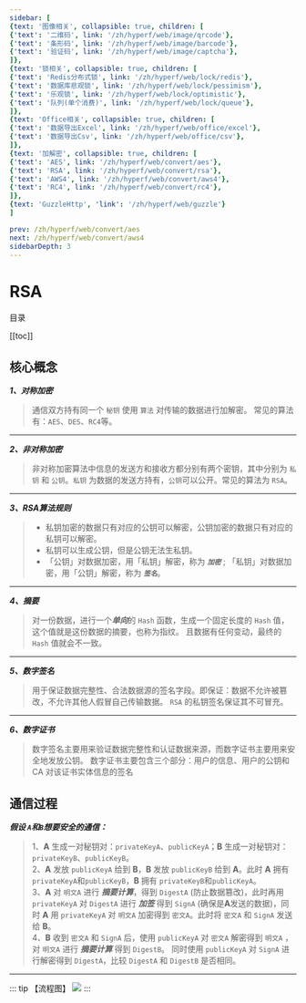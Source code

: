 ```yaml
---
sidebar: [
{text: '图像相关', collapsible: true, children: [
{'text': '二维码', link: '/zh/hyperf/web/image/qrcode'},
{'text': '条形码', link: '/zh/hyperf/web/image/barcode'},
{'text': '验证码', link: '/zh/hyperf/web/image/captcha'},
]},
{text: '锁相关', collapsible: true, children: [
{'text': 'Redis分布式锁', link: '/zh/hyperf/web/lock/redis'},
{'text': '数据库悲观锁', link: '/zh/hyperf/web/lock/pessimism'},
{'text': '乐观锁', link: '/zh/hyperf/web/lock/optimistic'},
{'text': '队列(单个消费)', link: '/zh/hyperf/web/lock/queue'},
]},
{text: 'Office相关', collapsible: true, children: [
{'text': '数据导出Excel', link: '/zh/hyperf/web/office/excel'},
{'text': '数据导出Csv', link: '/zh/hyperf/web/office/csv'},
]},
{text: '加解密', collapsible: true, children: [
{'text': 'AES', link: '/zh/hyperf/web/convert/aes'},
{'text': 'RSA', link: '/zh/hyperf/web/convert/rsa'},
{'text': 'AWS4', link: '/zh/hyperf/web/convert/aws4'},
{'text': 'RC4', link: '/zh/hyperf/web/convert/rc4'},
]},
{text: 'GuzzleHttp', 'link': '/zh/hyperf/web/guzzle'}
]

prev: /zh/hyperf/web/convert/aes
next: /zh/hyperf/web/convert/aws4
sidebarDepth: 3
---
```


# RSA

目录

[[toc]]

## 核心概念

***1、对称加密***

> 通信双方持有同一个 `秘钥` 使用 `算法` 对传输的数据进行加解密。 
> 常见的算法有：`AES`、`DES`、`RC4`等。
---
***2、非对称加密***
> 非对称加密算法中信息的发送方和接收方都分别有两个密钥，其中分别为 `私钥` 和 `公钥`。`私钥` 
> 为数据的发送方持有，`公钥`可以公开。常见的算法为 `RSA`。
---
***3、RSA算法规则***
> - 私钥加密的数据只有对应的公钥可以解密，公钥加密的数据只有对应的私钥可以解密。
> - 私钥可以生成公钥，但是公钥无法生私钥。
> - 「公钥」对数据加密，用「私钥」解密，称为 ***`加密`*** ; 「私钥」对数据加密，用「公钥」解密，称为 ***`签名`***。
 
---
***4、摘要***
> 对一份数据，进行一个***单向***的 `Hash` 函数，生成一个固定长度的 `Hash` 值，这个值就是这份数据的摘要，也称为指纹。
> 且数据有任何变动，最终的 `Hash` 值就会不一致。
---
***5、数字签名***
> 用于保证数据完整性、合法数据源的签名字段。即保证：数据不允许被篡改，不允许其他人假冒自己传输数据。
> `RSA` 的私钥签名保证其不可冒充。
---
***6、数字证书***

> 数字签名主要用来验证数据完整性和认证数据来源，而数字证书主要用来安全地发放公钥。 数字证书主要包含三个部分：用户的信息、用户的公钥和 CA 对该证书实体信息的签名

## 通信过程

***假设 `A`和`B`想要安全的通信：***

> 1、**A** 生成一对秘钥对：`privateKeyA`、`publicKeyA`；**B** 生成一对秘钥对：`privateKeyB`、`publicKeyB`。\
> 2、**A** 发放 `publicKeyA` 给到 **B**，**B** 发放 `publicKeyB` 给到 **A**。此时 **A** 拥有 `privateKeyA`和`publicKeyB`，**B** 拥有
`privateKeyB`和`publicKeyA`。\
> 3、**A** 对 `明文A` 进行 ***摘要计算***，得到 `DigestA` (防止数据篡改)，此时再用 `privateKeyA` 对 `DigestA` 进行 ***加签*** 
得到 `SignA` (确保是**A**发送的数据)，同时 **A** 用 `privateKeyA` 对 `明文A` 加密得到 `密文A`。此时将 `密文A` 和 `SignA` 发送给 **B**。\
> 4、**B** 收到 `密文A` 和 `SignA` 后，使用 `publicKeyA` 对 `密文A` 解密得到 `明文A` ，对 `明文A` 进行 ***摘要计算*** 得到 `DigestB`。
> 同时使用 `publicKeyA` 对 `SignA` 进行解密得到 `DigestA`，比较 `DigestA` 和 `DigestB` 是否相同。

---

::: tip 【流程图】
![](https://img.tzf-foryou.xyz/img/20230825154528.png)
:::